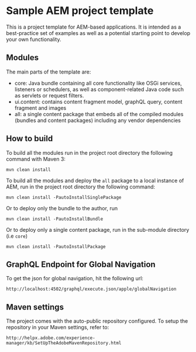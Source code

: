 # Sample AEM project template

This is a project template for AEM-based applications. It is intended as a best-practice set of examples as well as a potential starting point to develop your own functionality.

## Modules

The main parts of the template are:

* core: Java bundle containing all core functionality like OSGi services, listeners or schedulers, as well as component-related Java code such as servlets or request filters.
* ui.content: contains content fragment model, graphQL query, content fragment and images
* all: a single content package that embeds all of the compiled modules (bundles and content packages) including any vendor dependencies

## How to build

To build all the modules run in the project root directory the following command with Maven 3:

    mvn clean install

To build all the modules and deploy the `all` package to a local instance of AEM, run in the project root directory the following command:

    mvn clean install -PautoInstallSinglePackage
    
Or to deploy only the bundle to the author, run

    mvn clean install -PautoInstallBundle

Or to deploy only a single content package, run in the sub-module directory (i.e `core`)

    mvn clean install -PautoInstallPackage

## GraphQL Endpoint for Global Navigation

To get the json for global navigation, hit the following url:
    
    http://localhost:4502/graphql/execute.json/apple/globalNavigation

## Maven settings

The project comes with the auto-public repository configured. To setup the repository in your Maven settings, refer to:

    http://helpx.adobe.com/experience-manager/kb/SetUpTheAdobeMavenRepository.html
